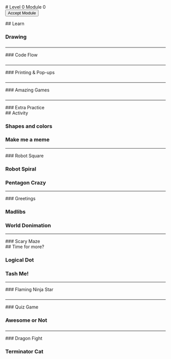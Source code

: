 <body>
<div id="wrap">
<div id="main">
<div id="moduleIndex">
# Level 0 Module 0

<form action="https://classroom.github.com/a/guS7ganx" id="moduleButtonForm" method="get">
<button id="acceptModuleButton" type="submit"><span>Accept Module</span></button>
</form>
<div class="moduleIndexColumn">
## Learn

### Drawing

### 

<hr/>
### Code Flow

### 

### 

<hr/>
### Printing &amp; Pop-ups

### 

### 

<hr/>
### Amazing Games

### 

<hr/>
### Extra Practice

</div>
<div class="moduleIndexColumn">
## Activity

### Shapes and colors

### Make me a meme

<hr/>
### Robot Square

### Robot Spiral

### Pentagon Crazy

<hr/>
### Greetings

### Madlibs

### World Donimation

<hr/>
### Scary Maze

</div>
<div class="moduleIndexColumn">
## Time for more?

### Logical Dot

### Tash Me!

<hr/>
### Flaming Ninja Star

### 

### 

<hr/>
### Quiz Game

### Awesome or Not

### 

<hr/>
### Dragon Fight

### Terminator Cat

</div>
</div>
</div>
</div>
<div id="footer">

</div>
</body>